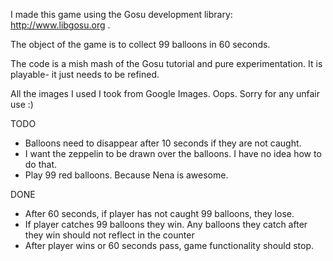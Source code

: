 I made this game using the Gosu development library: http://www.libgosu.org .

The object of the game is to collect 99 balloons in 60 seconds. 

The code is a mish mash of the Gosu tutorial and pure experimentation. It is playable- it just needs to be refined. 

All the images I used I took from Google Images. Oops. Sorry for any unfair use :)

TODO

- Balloons need to disappear after 10 seconds if they are not caught.
- I want the zeppelin to be drawn over the balloons. I have no idea how to do that.
- Play 99 red balloons. Because Nena is awesome. 

DONE

- After 60 seconds, if player has not caught 99 balloons, they lose.
- If player catches 99 balloons they win. Any balloons they catch after they win should not reflect in the counter
- After player wins or 60 seconds pass, game functionality should stop.
